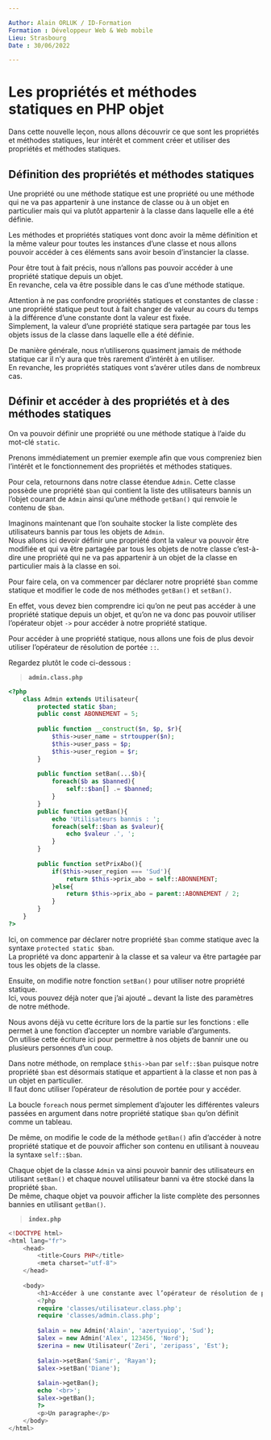 ```yaml
---

Author: Alain ORLUK / ID-Formation  
Formation : Développeur Web & Web mobile  
Lieu: Strasbourg
Date : 30/06/2022  

---
```

# **Les propri&eacute;t&eacute;s et m&eacute;thodes statiques en PHP objet**

Dans cette nouvelle leçon, nous allons découvrir ce que sont les propriétés et méthodes statiques, leur intérêt et comment créer et utiliser des propriétés et méthodes statiques.  

## **Définition des propriétés et méthodes statiques**

Une propriété ou une méthode statique est une propriété ou une méthode qui ne va pas appartenir à une instance de classe ou à un objet en particulier mais qui va plutôt appartenir à la classe dans laquelle elle a été définie.  

Les méthodes et propriétés statiques vont donc avoir la même définition et la même valeur pour toutes les instances d’une classe et nous allons pouvoir accéder à ces éléments sans avoir besoin d’instancier la classe.  

Pour être tout à fait précis, nous n’allons pas pouvoir accéder à une propriété statique depuis un objet.  
En revanche, cela va être possible dans le cas d’une méthode statique.  

Attention à ne pas confondre propriétés statiques et constantes de classe : une propriété statique peut tout à fait changer de valeur au cours du temps à la différence d’une constante dont la valeur est fixée.  
Simplement, la valeur d’une propriété statique sera partagée par tous les objets issus de la classe dans laquelle elle a été définie.  

De manière générale, nous n’utiliserons quasiment jamais de méthode statique car il n’y aura que très rarement d’intérêt à en utiliser.  
En revanche, les propriétés statiques vont s’avérer utiles dans de nombreux cas.  

## **Définir et accéder à des propriétés et à des méthodes statiques**

On va pouvoir définir une propriété ou une méthode statique à l’aide du mot-clé `static`.  

Prenons immédiatement un premier exemple afin que vous compreniez bien l’intérêt et le fonctionnement des propriétés et méthodes statiques.  

Pour cela, retournons dans notre classe étendue `Admin`. Cette classe possède une propriété `$ban` qui contient la liste des utilisateurs bannis un l’objet courant de `Admin` ainsi qu’une méthode `getBan()` qui renvoie le contenu de `$ban`.  

Imaginons maintenant que l’on souhaite stocker la liste complète des utilisateurs bannis par tous les objets de `Admin`.  
Nous allons ici devoir définir une propriété dont la valeur va pouvoir être modifiée et qui va être partagée par tous les objets de notre classe c’est-à-dire une propriété qui ne va pas appartenir à un objet de la classe en particulier mais à la classe en soi.  

Pour faire cela, on va commencer par déclarer notre propriété `$ban` comme statique et modifier le code de nos méthodes `getBan()` et `setBan()`.  

En effet, vous devez bien comprendre ici qu’on ne peut pas accéder à une propriété statique depuis un objet, et qu’on ne va donc pas pouvoir utiliser l’opérateur objet `->` pour accéder à notre propriété statique.  

Pour accéder à une propriété statique, nous allons une fois de plus devoir utiliser l’opérateur de résolution de portée `::`.  

Regardez plutôt le code ci-dessous :  

>**`admin.class.php`**

```php
<?php
    class Admin extends Utilisateur{
        protected static $ban;
        public const ABONNEMENT = 5;
        
        public function __construct($n, $p, $r){
            $this->user_name = strtoupper($n);
            $this->user_pass = $p;
            $this->user_region = $r;
        }
        
        public function setBan(...$b){
            foreach($b as $banned){
                self::$ban[] .= $banned;
            }
        }
        public function getBan(){
            echo 'Utilisateurs bannis : ';
            foreach(self::$ban as $valeur){
                echo $valeur .', ';
            }
        }
        
        public function setPrixAbo(){
            if($this->user_region === 'Sud'){
                return $this->prix_abo = self::ABONNEMENT;
            }else{
                return $this->prix_abo = parent::ABONNEMENT / 2;
            }
        }
    }
?>
```

Ici, on commence par déclarer notre propriété `$ban` comme statique avec la syntaxe `protected static $ban`.  
La propriété va donc appartenir à la classe et sa valeur va être partagée par tous les objets de la classe.  

Ensuite, on modifie notre fonction `setBan()` pour utiliser notre propriété statique.  
Ici, vous pouvez déjà noter que j’ai ajouté `…` devant la liste des paramètres de notre méthode.  

Nous avons déjà vu cette écriture lors de la partie sur les fonctions : elle permet à une fonction d’accepter un nombre variable d’arguments.  
On utilise cette écriture ici pour permettre à nos objets de bannir une ou plusieurs personnes d’un coup.  

Dans notre méthode, on remplace `$this->ban` par `self::$ban` puisque notre propriété `$ban` est désormais statique et appartient à la classe et non pas à un objet en particulier.  
Il faut donc utiliser l’opérateur de résolution de portée pour y accéder.  

La boucle `foreach` nous permet simplement d’ajouter les différentes valeurs passées en argument dans notre propriété statique `$ban` qu’on définit comme un tableau.  

De même, on modifie le code de la méthode `getBan()` afin d’accéder à notre propriété statique et de pouvoir afficher son contenu en utilisant à nouveau la syntaxe `self::$ban`.  

Chaque objet de la classe `Admin` va ainsi pouvoir bannir des utilisateurs en utilisant `setBan()` et chaque nouvel utilisateur banni va être stocké dans la propriété `$ban`.  
De même, chaque objet va pouvoir afficher la liste complète des personnes bannies en utilisant `getBan()`.  

>**`index.php`**

```php
<!DOCTYPE html>
<html lang="fr">
    <head>
        <title>Cours PHP</title>
        <meta charset="utf-8">
    </head>
    
    <body>
        <h1>Accéder à une constante avec l’opérateur de résolution de portée</h1>
        <?php
        require 'classes/utilisateur.class.php';
        require 'classes/admin.class.php';
        
        $alain = new Admin('Alain', 'azertyuiop', 'Sud');
        $alex = new Admin('Alex', 123456, 'Nord');
        $zerina = new Utilisateur('Zeri', 'zeripass', 'Est');
        
        $alain->setBan('Samir', 'Rayan');
        $alex->setBan('Diane');
        
        $alain->getBan();
        echo '<br>';
        $alex->getBan();
        ?>
        <p>Un paragraphe</p>
    </body>
</html>
```
